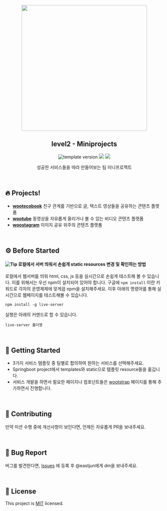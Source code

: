 <p align="middle" >
  <img width="400px;" src="https://user-images.githubusercontent.com/50367798/62032415-8f0be900-b224-11e9-977d-131a9a27edac.png"/>
</p>
<h2 align="middle">level2 - Miniprojects</h2>
<p align="middle">
  <img src="https://img.shields.io/badge/version-0.0.1-blue?style=flat-square" alt="template version"/>
<img src="https://img.shields.io/badge/language-html-blue.svg?style=flat-square"/>
<a href="https://github.com/daybrush/moveable/blob/master/LICENSE" target="_blank">
  <img src="https://img.shields.io/github/license/daybrush/moveable.svg?style=flat-square&label=license&color=08CE5D"/>
  </a>
</p>
<p align="middle">성공한 서비스들을 따라 만들어보는 팀 미니프로젝트</p>

<br>

## 🔥 Projects!

- [**wootecobook**](https://woowacourse.github.io/miniprojects/wootecobook) 친구 관계를 기반으로 글, 텍스트 영상들을 공유하는 콘텐츠 플랫폼
- [**wootube**](https://woowacourse.github.io/miniprojects/wootube) 동영상을 자유롭게 올리거나 볼 수 있는 비디오 콘텐츠 플랫폼
- [**woostagram**](https://woowacourse.github.io/miniprojects/woostagram) 이미지 공유 위주의 콘텐츠 플랫폼

<br>

## ⚙️ Before Started

#### <img alt="Tip" src="https://img.shields.io/static/v1.svg?label=&message=Tip&style=flat-square&color=673ab8"> 로컬에서 서버 띄워서 손쉽게 static resources 변경 및 확인하는 방법

로컬에서 웹서버를 띄워 html, css, js 등을 실시간으로 손쉽게 테스트해 볼 수 있습니다. 이를 위해서는 우선 npm이 설치되어 있어야 합니다. 구글에 `npm install` 이란 키워드로 각자의 운영체제에 맞게끔 npm을 설치해주세요. 이후 아래의 명령어를 통해 실시간으로 웹페이지를 테스트해볼 수 있습니다.

```
npm install -g live-server
```

실행은 아래의 커맨드로 할 수 있습니다.

```
live-server 폴더명
```

<br>

## 🚀 Getting Started

- 3가지 서비스 템플릿 중 팀별로 합의하여 원하는 서비스를 선택해주세요. 
- Springboot project에서 templates와 static으로 템플릿 resource들을 옮깁니다.
- 서비스 개발을 하면서 필요한 페이지나 컴포넌트들은 [wootstrap](https://woowacourse.github.io/wootstrap/) 페이지를 통해 추가하면서 진행합니다.

<br>

## 👏 Contributing

만약 미션 수행 중에 개선사항이 보인다면, 언제든 자유롭게 PR을 보내주세요. 

<br>

## 🐞 Bug Report

버그를 발견한다면, [Issues](https://github.com/woowacourse/miniprojects/issues) 에 등록 후 @eastjun에게 dm을 보내주세요.

<br>

## 📝 License

This project is [MIT](https://github.com/daybrush/moveable/blob/master/LICENSE) licensed.

